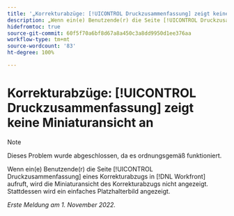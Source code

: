 ```yaml
---
title: '„Korrekturabzüge: [!UICONTROL Druckzusammenfassung] zeigt keine Miniaturansicht an.“'
description: „Wenn ein(e) Benutzende(r) die Seite [!UICONTROL Druckzusammenfassung] eines Korrekturabzugs in  [!DNL Workfront] aufruft, wird die Miniaturansicht des Korrekturabzugs nicht angezeigt. Stattdessen wird ein einfaches Platzhalterbild angezeigt.“
hidefromtoc: true
source-git-commit: 60f5f70a6bf8d67a8a450c3a8dd9950d1ee376aa
workflow-type: tm+mt
source-wordcount: '83'
ht-degree: 100%

---
```



# Korrekturabzüge: [!UICONTROL Druckzusammenfassung] zeigt keine Miniaturansicht an

<!--This is on both the WF and WFP TOCs-->

>[!NOTE]
>
>Dieses Problem wurde abgeschlossen, da es ordnungsgemäß funktioniert.

Wenn ein(e) Benutzende(r) die Seite [!UICONTROL Druckzusammenfassung] eines Korrekturabzugs in [!DNL Workfront] aufruft, wird die Miniaturansicht des Korrekturabzugs nicht angezeigt. Stattdessen wird ein einfaches Platzhalterbild angezeigt.

_Erste Meldung am 1. November 2022._

